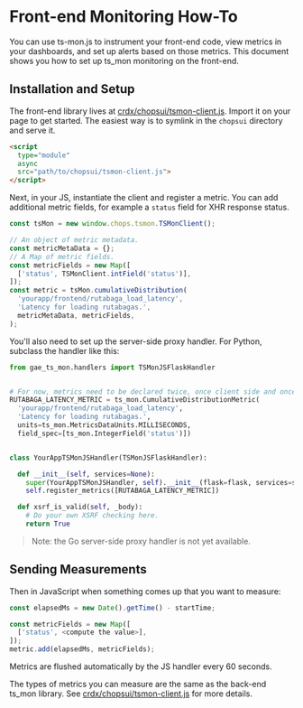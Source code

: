 # Front-end Monitoring How-To

You can use ts-mon.js to instrument your front-end code, view metrics in your
dashboards, and set up alerts based on those metrics. This document shows
you how to set up ts_mon monitoring on the front-end.

## Installation and Setup

The front-end library lives at
[crdx/chopsui/tsmon-client.js](../crdx/chopsui/tsmon-client.js). Import it
on your page to get started. The easiest way is to symlink in the `chopsui`
directory and serve it.

```html
<script
  type="module"
  async
  src="path/to/chopsui/tsmon-client.js">
</script>
```

Next, in your JS, instantiate the client and register a metric. You can add
additional metric fields, for example a `status` field for XHR response status.

```js
const tsMon = new window.chops.tsmon.TSMonClient();

// An object of metric metadata.
const metricMetaData = {};
// A Map of metric fields.
const metricFields = new Map([
  ['status', TSMonClient.intField('status')],
]);
const metric = tsMon.cumulativeDistribution(
  'yourapp/frontend/rutabaga_load_latency',
  'Latency for loading rutabagas.',
  metricMetaData, metricFields,
);
```

You'll also need to set up the server-side proxy handler. For Python, subclass
the handler like this:

```python
from gae_ts_mon.handlers import TSMonJSFlaskHandler


# For now, metrics need to be declared twice, once client side and once server side.
RUTABAGA_LATENCY_METRIC = ts_mon.CumulativeDistributionMetric(
  'yourapp/frontend/rutabaga_load_latency',
  'Latency for loading rutabagas.',
  units=ts_mon.MetricsDataUnits.MILLISECONDS,
  field_spec=[ts_mon.IntegerField('status')])


class YourAppTSMonJSHandler(TSMonJSFlaskHandler):

  def __init__(self, services=None):
    super(YourAppTSMonJSHandler, self).__init__(flask=flask, services=services)
    self.register_metrics([RUTABAGA_LATENCY_METRIC])

  def xsrf_is_valid(self, _body):
    # Do your own XSRF checking here.
    return True
```

> Note: the Go server-side proxy handler is not yet available.

## Sending Measurements

Then in JavaScript when something comes up that you want to measure:

```js
const elapsedMs = new Date().getTime() - startTime;

const metricFields = new Map([
  ['status', <compute the value>],
]);
metric.add(elapsedMs, metricFields);
```

Metrics are flushed automatically by the JS handler every 60 seconds.

The types of metrics you can measure are the same as the back-end ts_mon library.
See [crdx/chopsui/tsmon-client.js](../crdx/chopsui/tsmon-client.js) for more
details.
